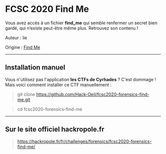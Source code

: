 # FCSC 2020 Find Me

Vous avez accès à un fichier **find_me** qui semble renfermer un secret bien gardé, qui n’existe peut-être même plus. Retrouvez son contenu !


Auteur : lie

Origine : [Find Me](https://hackropole.fr/fr/challenges/forensics/fcsc2020-forensics-find-me/)


-----------

## Installation manuel
Vous n'utilisez pas l'application **les CTFs de Cyrhades** ? C'est dommage !
Mais voici comment installer ce CTF manuellement :

> git clone https://github.com/Hack-Oeil/fcsc2020-forensics-find-me.git

> cd fcsc2020-forensics-find-me


-----------

## Sur le site officiel hackropole.fr
> https://hackropole.fr/fr/challenges/forensics/fcsc2020-forensics-find-me/